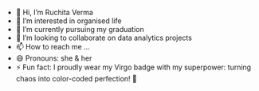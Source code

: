 - 👋 Hi, I’m Ruchita Verma
- 👀 I’m interested in organised life
- 🌱 I’m currently pursuing my graduation
- 💞️ I’m looking to collaborate on data analytics projects
- 📫 How to reach me ...
- 😄 Pronouns: she & her
- ⚡ Fun fact: I proudly wear my Virgo badge with my superpower: turning chaos into color-coded perfection! 🌟

<!---
richie1809/richie1809 is a ✨ special ✨ repository because its `README.md` (this file) appears on your GitHub profile.
You can click the Preview link to take a look at your changes.
--->
